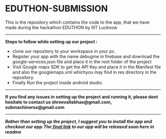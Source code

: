 # EDUTHON-SUBMISSION
This is the repository which contains the code to the app, that we have made during the hackathon EDUTHON by IIIT Lucknow
<hr>
<b>Steps to follow while setting up our project : </b>
<ul>
  <li>clone our repository to your workspace in your pc.</li>
  <li>Register your app with the name debugme in firebase and download the google-services.json file and place it in the root folder of the project</li>
  <li>Visit Google maps SDK to get the API Key and place it in the Manifest file and also the googlemaps.xml whichyou may find in res directory in the repository.</li>
    <li>Finally Run the project inside android studio.</li>
  </ul>
  <hr>
  <b>If you find any issues in setting up the project and running it, please dont hesitate to contact us shreevallabhas@gmail.com, submachinerox@gmail.com</b>
  <hr>
<i><b>Rather than setting up the project, I suggest you to install the app and checkout our app.The <a href="https://drive.google.com/file/d/1gNugwqYt2kHa4SCe9KAo2mRREtYbhT4g/view">final link</a> to our app will be released soon here in readme</b></i>
